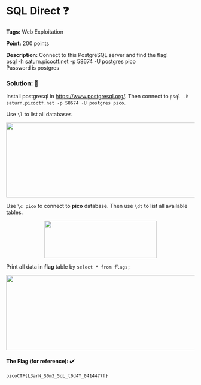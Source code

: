 # SQL Direct ❓

**Tags:** Web Exploitation

**Point:** 200 points

**Description:** 
Connect to this PostgreSQL server and find the flag!<br>
psql -h saturn.picoctf.net -p 58674 -U postgres pico <br>
Password is postgres

### Solution: 💯

Install postgresql in https://www.postgresql.org/. Then connect to `psql -h saturn.picoctf.net -p 58674 -U postgres pico`. 

Use `\l` to list all databases

<p align="center"> <img width=600px height=200px src="https://user-images.githubusercontent.com/48288606/159285211-1a6efdbc-be6f-4d90-af44-d145390ea028.png"></p>

Use `\c pico` to connect to **pico** database. Then use `\dt` to list all available tables.

<p align="center"> <img width=300px height=100px  src="https://user-images.githubusercontent.com/48288606/159285686-a4319f35-9f8a-4bcb-91da-4911c538887d.png"> </p>

Print all data in **flag** table by `select * from flags;`

<p align="center"> <img width=700px height=200px  src="https://user-images.githubusercontent.com/48288606/159286010-1d4dd7b1-bdea-488f-8bad-4866d5b768b0.png"> </p>

#### The Flag (for reference): ✔️
```
picoCTF{L3arN_S0m3_5qL_t0d4Y_0414477f}
```
